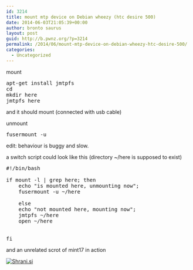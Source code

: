 ```yaml
---
id: 3214
title: mount mtp device on Debian wheezy (htc desire 500)
date: 2014-06-03T21:05:39+00:00
author: bronto saurus
layout: post
guid: http://b.pwnz.org/?p=3214
permalink: /2014/06/mount-mtp-device-on-debian-wheezy-htc-desire-500/
categories:
  - Uncategorized
---
```

mount

<pre>apt-get install jmtpfs
cd
mkdir here
jmtpfs here</pre>

and it should mount (connected with usb cable)

unmount

<pre>fusermount -u</pre>

edit: behaviour is buggy and slow.

a switch script could look like this (directory ~/here is supposed to exist)

<pre>#!/bin/bash

if mount -l | grep here; then 
    echo "is mounted here, unmounting now";
    fusermount -u ~/here
    
    else
    echo "not mounted here, mounting now";
    jmtpfs ~/here
    open ~/here


fi
</pre>

and an unrelated scrot of mint17 in action
  
[<img src="http://shrani.si/t/3N/Fz/3yep5fFy/htc.jpg" style="border: 0px;" alt="Shrani.si" />](http://shrani.si/f/3N/Fz/3yep5fFy/htc.png)